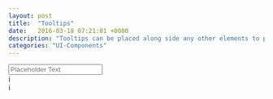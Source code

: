 ```yaml
---
layout: post
title:  "Tooltips"
date:   2016-03-18 07:21:01 +0000
description: "Tooltips can be placed along side any other elements to provide contextual information or contextual help."
categories: "UI-Components"
---
```

<input type="text" placeholder="Placeholder Text">
<div class="tooltip tooltip--left" data-type="i" data-title="Demo Title" data-content="Lorem ipsum dolor sit amet, consectetur adipisicing elit. Aspernatur suscipit, dolorum.">i</div>
<div class="tooltip tooltip--alternate" data-type="i" data-title="Demo Title" data-content="Lorem ipsum dolor sit amet, consectetur adipisicing elit. Aspernatur suscipit, dolorum.">i</div>
